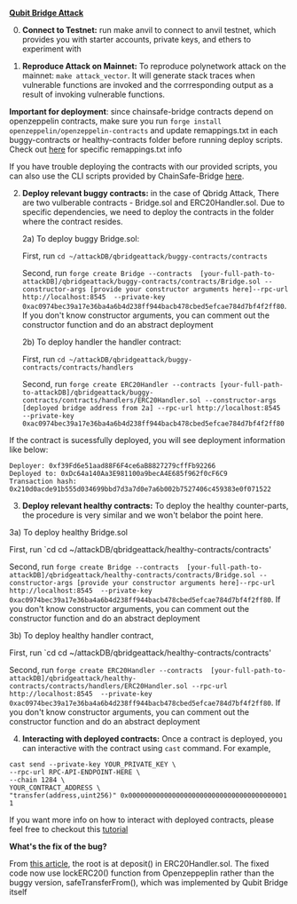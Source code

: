 **[Qubit Bridge Attack](https://certik.medium.com/qubit-bridge-collapse-exploited-to-the-tune-of-80-million-a7ab9068e1a0)**

0. **Connect to Testnet:** run make anvil to connect to anvil testnet, which provides you with starter accounts, private keys,  and ethers to experiment with

1. **Reproduce Attack on Mainnet:** To reproduce polynetwork attack on the mainnet: `make attack_vector`. It will generate stack traces when vulnerable functions are invoked and the corrresponding output as a result of invoking vulnerable functions.

**Important for deployment**: since chainsafe-bridge contracts depend on openzeppelin contracts, make sure you run `forge install openzeppelin/openzeppelin-contracts` and update remappings.txt in each buggy-contracts or healthy-contracts folder before running deploy scripts. Check out [here](https://github.com/sambacha/foundry-docs/blob/master/FORGE.md) for specific remappings.txt info 

If you have trouble deploying the contracts with our provided scripts, you can also use the CLI scripts provided by ChainSafe-Bridge [here](https://github.com/ChainSafe/chainbridge-deploy/blob/main/cb-sol-cli/README.md). 

2. **Deploy relevant buggy contracts:** in the case of Qbridg Attack, There are two vulberable contracts - Bridge.sol and ERC20Handler.sol. Due to specific dependencies, we need to deploy the contracts in the folder where the contract resides.

    2a)  To deploy buggy Bridge.sol: 
    
    First, run `cd ~/attackDB/qbridgeattack/buggy-contracts/contracts` 
    
    Second, run `forge create Bridge --contracts  [your-full-path-to-attackDB]/qbridgeattack/buggy-contracts/contracts/Bridge.sol --constructor-args [provide your constructor arguments here]--rpc-url http://localhost:8545  --private-key 0xac0974bec39a17e36ba4a6b4d238ff944bacb478cbed5efcae784d7bf4f2ff80`. If you don't know constructor arguments, you can comment out the constructor function and do an abstract deployment 
    
   2b) To deploy handler the handler contract: 
   
   First, run `cd ~/attackDB/qbridgeattack/buggy-contracts/contracts/handlers`
   
   Second, run `forge create ERC20Handler --contracts [your-full-path-to-attackDB]/qbridgeattack/buggy-contracts/contracts/handlers/ERC20Handler.sol --constructor-args [deployed bridge address from 2a] --rpc-url http://localhost:8545  --private-key 0xac0974bec39a17e36ba4a6b4d238ff944bacb478cbed5efcae784d7bf4f2ff80`


If the contract is sucessfully deployed, you will see deployment information like below: 
  
  ```
  Deployer: 0xf39Fd6e51aad88F6F4ce6aB8827279cffFb92266
  Deployed to: 0xDc64a140Aa3E981100a9becA4E685f962f0cF6C9
  Transaction hash: 0x210d0acde91b555d034699bbd7d3a7d0e7a6b002b7527406c459383e0f071522
  ```

3. **Deploy relevant healthy contracts:** To deploy the healthy counter-parts, the procedure is very similar and we won't belabor the point here. 

  3a) To deploy healthy Bridge.sol
  
  First, run `cd cd ~/attackDB/qbridgeattack/healthy-contracts/contracts'
  
  Second, run `forge create Bridge --contracts  [your-full-path-to-attackDB]/qbridgeattack/healthy-contracts/contracts/Bridge.sol --constructor-args [provide your constructor arguments here]--rpc-url http://localhost:8545  --private-key 0xac0974bec39a17e36ba4a6b4d238ff944bacb478cbed5efcae784d7bf4f2ff80`. If you don't know constructor arguments, you can comment out the constructor function and do an abstract deployment 
    
  
  3b) To deploy healthy handler contract, 
  
  First, run `cd cd ~/attackDB/qbridgeattack/healthy-contracts/contracts'
  
   Second, run `forge create ERC20Handler --contracts  [your-full-path-to-attackDB]/qbridgeattack/healthy-contracts/contracts/handlers/ERC20Handler.sol --rpc-url http://localhost:8545  --private-key 0xac0974bec39a17e36ba4a6b4d238ff944bacb478cbed5efcae784d7bf4f2ff80`. If you don't know constructor arguments, you can comment out the constructor function and do an abstract deployment 
    


4. **Interacting with deployed contracts:** Once a contract is deployed, you can interactive with the contract using `cast` command. For example, 

```
cast send --private-key YOUR_PRIVATE_KEY \
--rpc-url RPC-API-ENDPOINT-HERE \
--chain 1284 \
YOUR_CONTRACT_ADDRESS \
"transfer(address,uint256)" 0x0000000000000000000000000000000000000001 1
```
If you want more info on how to interact with deployed contracts, please feel free to checkout this [tutorial](https://docs.moonbeam.network/builders/build/eth-api/dev-env/foundry/) 

**What's the fix of the bug?**

From [this article](https://certik.medium.com/qubit-bridge-collapse-exploited-to-the-tune-of-80-million-a7ab9068e1a0), the root is at deposit() in  ERC20Handler.sol. The fixed code now use lockERC20() function from Openzeppeplin rather than the buggy version, safeTransferFrom(), which was implemented by Qubit Bridge itself 
